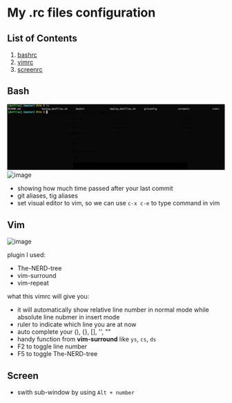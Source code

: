 # My .rc files configuration

## List of Contents
1. [bashrc](#bash)
2. [vimrc](#vim)
3. [screenrc](#screen)

## Bash
![](./screenshot/bashScreenshot.png)
![image](https://media.giphy.com/media/WU5zWDZurav2UvQCN1/giphy.gif)

* showing how much time passed after your last commit
* git aliases, tig aliases
* set visual editor to vim, so we can  use `c-x c-e` to type command in vim

## Vim
![image](https://media.giphy.com/media/h5okkIBLkKFxNMgfkI/giphy.gif)

plugin I used: 
* The-NERD-tree
* vim-surround
* vim-repeat

what this vimrc will give you:

* it will automatically show relative line number in normal mode
while absolute line nubmer in insert mode
* ruler to indicate which line you are at now
* auto complete your (), {}, [], '', ""
* handy function from **vim-surround** like `ys`, `cs`, `ds`
* F2 to toggle line number
* F5 to toggle The-NERD-tree


## Screen

* swith sub-window by using `Alt + number`

